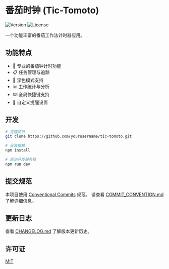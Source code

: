 # 番茄时钟 (Tic-Tomoto)

![Version](https://img.shields.io/badge/version-0.1.0-blue.svg)
![License](https://img.shields.io/badge/license-MIT-green.svg)

一个功能丰富的番茄工作法计时器应用。

## 功能特点

- 🍅 专业的番茄钟计时功能
- 📋 任务管理与追踪
- 🌙 深色模式支持
- 📊 工作统计与分析
- ⌨️ 全局快捷键支持
- 🔔 自定义提醒设置

## 开发

```bash
# 克隆项目
git clone https://github.com/yourusername/tic-tomoto.git

# 安装依赖
npm install

# 启动开发服务器
npm run dev
```

## 提交规范

本项目使用 [Conventional Commits](https://www.conventionalcommits.org/) 规范。
请查看 [COMMIT_CONVENTION.md](.github/COMMIT_CONVENTION.md) 了解详细信息。

## 更新日志

查看 [CHANGELOG.md](CHANGELOG.md) 了解版本更新历史。

## 许可证

[MIT](LICENSE)

